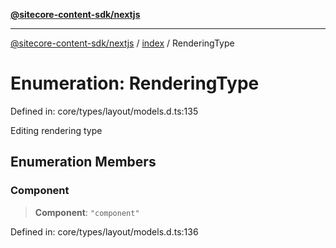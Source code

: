[**@sitecore-content-sdk/nextjs**](../../README.md)

***

[@sitecore-content-sdk/nextjs](../../README.md) / [index](../README.md) / RenderingType

# Enumeration: RenderingType

Defined in: core/types/layout/models.d.ts:135

Editing rendering type

## Enumeration Members

### Component

> **Component**: `"component"`

Defined in: core/types/layout/models.d.ts:136
